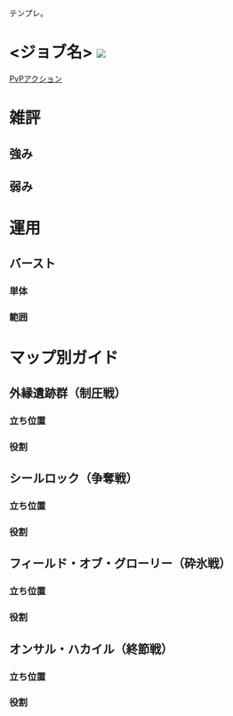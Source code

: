 テンプレ。

# <ジョブ名> ![](../../.images/FFXIVIcons/FFXIVIcons%20JobCharactorIcons/.png "")  
[PvPアクション](https://jp.finalfantasyxiv.com/jobguide/<job>/#pvp)  

# 雑評
## 強み
## 弱み
# 運用
## バースト
### 単体
### 範囲
# マップ別ガイド
## 外縁遺跡群（制圧戦）
### 立ち位置
### 役割
## シールロック（争奪戦）
### 立ち位置
### 役割
## フィールド・オブ・グローリー（砕氷戦）
### 立ち位置
### 役割
## オンサル・ハカイル（終節戦）
### 立ち位置
### 役割
